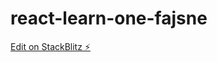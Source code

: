 # react-learn-one-fajsne

[Edit on StackBlitz ⚡️](https://stackblitz.com/edit/react-learn-one-fajsne)